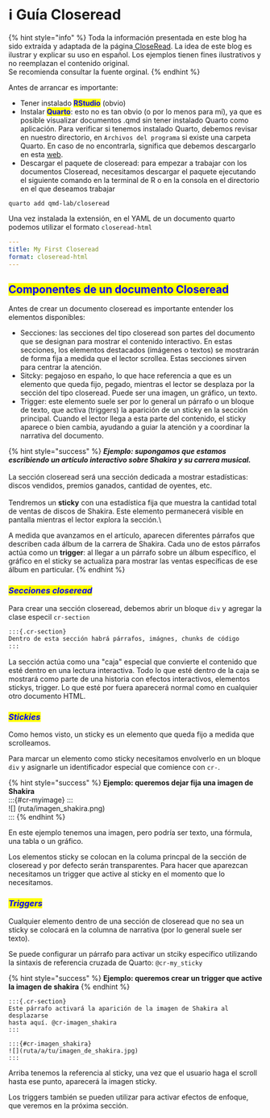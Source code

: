 # ℹ️ Guía Closeread

{% hint style="info" %}
Toda la información presentada en este blog ha sido extraída y adaptada de la página[ CloseRead](https://closeread.dev/). La idea de este blog es ilustrar y explicar su uso en español. Los ejemplos tienen fines ilustrativos y no reemplazan el contenido original.\
Se recomienda consultar la fuente orginal.
{% endhint %}

Antes de arrancar es importante:

* Tener instalado <mark style="color:blue;">**RStudio**</mark> (obvio)
* Instalar <mark style="color:blue;">**Quarto**</mark>: esto no es tan obvio (o por lo menos para mí), ya que es posible visualizar documentos .qmd sin tener instalado Quarto como aplicación. Para verificar si tenemos instalado Quarto, debemos revisar en nuestro directorio, en  `Archivos del programa`  si existe una carpeta Quarto. En caso de no encontrarla, significa que debemos descargarlo en esta [web](https://quarto.org/docs/download/).
* Descargar el paquete de closeread: para empezar a trabajar con los documentos Closeread, necesitamos descargar el paquete ejecutando el siguiente comando en la terminal de R o en la consola en el directorio en el que deseamos trabajar

```
quarto add qmd-lab/closeread

```

Una vez instalada la extensión, en el YAML de un documento quarto podemos utilizar el formato `closeread-html`

```yaml
---
title: My First Closeread
format: closeread-html
---
```

## <mark style="color:blue;">Componentes de un documento Closeread</mark>

Antes de crear un documento closeread es importante entender los elementos disponibles:&#x20;

* Secciones: las secciones del tipo closeread son partes del documento que se designan para mostrar el contenido interactivo. En estas secciones, los elementos destacados (imágenes o textos) se mostrarán de forma fija a medida que el lector scrollea. Estas secciones sirven para centrar la atención.
* &#x20;Sitcky: pegajoso en españo, lo que hace referencia a que es un elemento que queda fijo, pegado, mientras el lector se desplaza por la sección del tipo closeread. Puede ser una imagen, un gráfico, un texto.&#x20;
* Trigger: este elemento suele ser por lo general un párrafo o un bloque de texto, que activa (triggers) la aparición de un sticky en la sección principal. Cuando el lector llega a esta parte del contenido, el sticky aparece o bien cambia, ayudando a guiar la atención y a coordinar la narrativa del documento.

{% hint style="success" %}
_**Ejemplo: supongamos que estamos escribiendo un artículo interactivo sobre Shakira y su carrera musical.**_ \
\
La sección closeread será una sección dedicada a mostrar estadísticas: discos vendidos, premios ganados, cantidad de oyentes, etc.\
\
Tendremos un **sticky** con una estadística fija que muestra la cantidad total de ventas de discos de Shakira. Este elemento permanecerá visible en pantalla mientras el lector explora la sección.\


A medida que avanzamos en el artículo, aparecen diferentes párrafos que describen cada álbum de la carrera de Shakira. Cada uno de estos párrafos actúa como un **trigger**: al llegar a un párrafo sobre un álbum específico, el gráfico en el sticky se actualiza para mostrar las ventas específicas de ese álbum en particular.
{% endhint %}

### _<mark style="color:blue;">Secciones closeread</mark>_

Para crear una sección closeread, debemos abrir un bloque `div` y agregar la clase especil `cr-section`

```markdown
:::{.cr-section}
Dentro de esta sección habrá párrafos, imágnes, chunks de código
:::

```

La sección actúa como una "caja" especial que convierte el contenido que esté dentro en una lectura interactiva.  Todo lo que esté dentro de la caja se mostrará como parte de una historia con efectos interactivos, elementos stickys, trigger. Lo que esté por fuera aparecerá normal como en cualquier otro documento HTML.

### _<mark style="color:blue;">Stickies</mark>_

Como hemos visto, un sticky es un elemento que queda fijo a medida que scrolleamos.&#x20;

Para marcar un elemento como sticky necesitamos envolverlo en un bloque `div` y asignarle un identificador especial que comience con `cr-`.

{% hint style="success" %}
**Ejemplo: queremos dejar fija una imagen de Shakira**\
:::{#cr-myimage}  :::\
!\[] (ruta/imagen\_shakira.png)\
:::
{% endhint %}

En este ejemplo tenemos una imagen, pero podría ser texto, una fórmula, una tabla o un gráfico.

Los elementos sticky se colocan en la columa princpal de la sección de closeread y por defecto serán transparentes. Para hacer que aparezcan necesitamos un trigger que active al sticky en el momento que lo necesitamos.

### _<mark style="color:blue;">Triggers</mark>_

Cualquier elemento dentro de una sección de closeread que no sea un sticky se colocará en la columna de narrativa (por lo general suele ser texto).

Se puede configurar un párrafo para activar un stciky específico utilizando la sintaxis de referencia cruzada de Quarto: `@cr-my_sticky`

{% hint style="success" %}
**Ejemplo: queremos crear un trigger que active la imagen de shakira**
{% endhint %}

```
:::{.cr-section}
Este párrafo activará la aparición de la imagen de Shakira al desplazarse
hasta aquí. @cr-imagen_shakira
:::

:::{#cr-imagen_shakira}
![](ruta/a/tu/imagen_de_shakira.jpg)
:::
```

Arriba tenemos la referencia al sticky, una vez que el usuario haga el scroll hasta ese punto, aparecerá la imagen sticky.

Los triggers también se pueden utilizar para activar efectos de enfoque, que veremos en la próxima sección.
